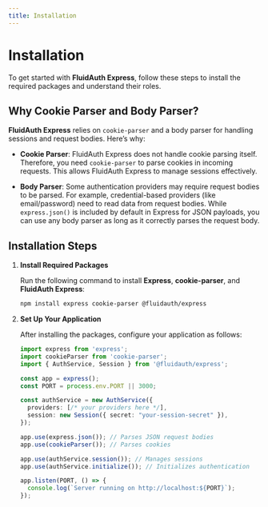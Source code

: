 ```yaml
---
title: Installation
---
```

# Installation

To get started with **FluidAuth Express**, follow these steps to install the required packages and understand their roles.

## Why Cookie Parser and Body Parser?

**FluidAuth Express** relies on `cookie-parser` and a body parser for handling sessions and request bodies. Here’s why:

- **Cookie Parser**: FluidAuth Express does not handle cookie parsing itself. Therefore, you need `cookie-parser` to parse cookies in incoming requests. This allows FluidAuth Express to manage sessions effectively.

- **Body Parser**: Some authentication providers may require request bodies to be parsed. For example, credential-based providers (like email/password) need to read data from request bodies. While `express.json()` is included by default in Express for JSON payloads, you can use any body parser as long as it correctly parses the request body.

## Installation Steps

1. **Install Required Packages**

   Run the following command to install **Express**, **cookie-parser**, and **FluidAuth Express**:

   ```bash
   npm install express cookie-parser @fluidauth/express
   ```

2. **Set Up Your Application**

   After installing the packages, configure your application as follows:

   ```ts
   import express from 'express';
   import cookieParser from 'cookie-parser';
   import { AuthService, Session } from '@fluidauth/express';

   const app = express();
   const PORT = process.env.PORT || 3000;

   const authService = new AuthService({
     providers: [/* your providers here */],
     session: new Session({ secret: "your-session-secret" }),
   });

   app.use(express.json()); // Parses JSON request bodies
   app.use(cookieParser()); // Parses cookies

   app.use(authService.session()); // Manages sessions
   app.use(authService.initialize()); // Initializes authentication

   app.listen(PORT, () => {
     console.log(`Server running on http://localhost:${PORT}`);
   });
   ```
